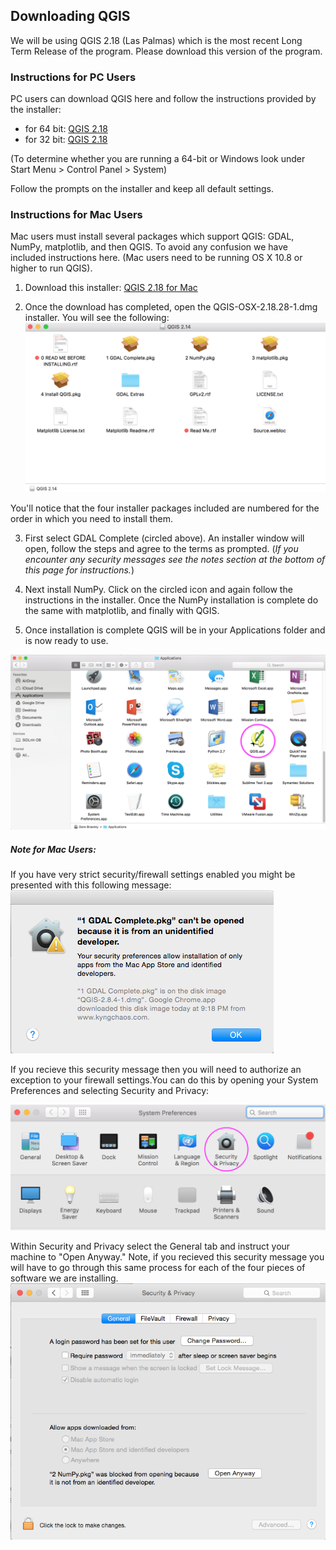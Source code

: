 ## Downloading QGIS

We will be using QGIS 2.18 (Las Palmas) which is the most recent Long Term Release of the program. Please download this version of the program.

### Instructions for PC Users
PC users can download QGIS here and follow the instructions provided by the installer:

* for 64 bit: [QGIS 2.18](http://qgis.org/downloads/QGIS-OSGeo4W-2.18.28-1-Setup-x86_64.exe)
* for 32 bit: [QGIS 2.18](http://qgis.org/downloads/QGIS-OSGeo4W-2.18.28-1-Setup-x86.exe)

(To determine whether you are running a 64-bit or Windows look under Start Menu > Control Panel > System)

Follow the prompts on the installer and keep all default settings.

### Instructions for Mac Users
Mac users must install several packages which support QGIS: GDAL, NumPy, matplotlib, and then QGIS. To avoid any confusion we have included instructions here. (Mac users need to be running OS X 10.8 or higher to run QGIS).

1. Download this installer: [QGIS 2.18 for Mac](http://qgis.org/downloads/macOS/QGIS-OSX-2.18.28-1.dmg)

2. Once the download has completed, open the QGIS-OSX-2.18.28-1.dmg installer. You will see the following:
 ![img](https://github.com/CenterForSpatialResearch/MappingForTheUrbanHumanities_2017/blob/master/Resources/Images/InstallMac01-a.png)

 You'll notice that the four installer packages included are numbered for the order in which you need to install them.

3. First select GDAL Complete (circled above). An installer window will open, follow the steps and agree to the terms as prompted. (*If you encounter any security messages see the notes section at the bottom of this page for instructions.*)

4. Next install NumPy. Click on the circled icon and again follow the instructions in the installer. Once the NumPy installation is complete do the same with matplotlib, and finally with QGIS.

5. Once installation is complete QGIS will be in your Applications folder and is now ready to use.

![img](https://github.com/CenterForSpatialResearch/MappingForTheUrbanHumanities/blob/master/Resources/Images/InstallMac11.png)

##### Note for Mac Users:
If you have very strict security/firewall settings enabled you might be presented with this following message:
  ![img](https://github.com/CenterForSpatialResearch/MappingForTheUrbanHumanities/blob/master/Resources/Images/InstallMac02.png)

 If you recieve this security message then you will need to authorize an exception to your firewall settings.You can do this by opening your System Preferences and selecting Security and Privacy:

  ![img](https://github.com/CenterForSpatialResearch/MappingForTheUrbanHumanities/blob/master/Resources/Images/InstallMac03.png)

 Within Security and Privacy select the General tab and instruct your machine to "Open Anyway." Note, if you recieved this security message you will have to go through this same process for each of the four pieces of software we are installing.
 	![img](https://github.com/CenterForSpatialResearch/MappingForTheUrbanHumanities/blob/master/Resources/Images/InstallMac07.png)
